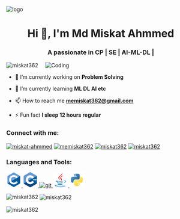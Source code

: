 ![logo](https://github.com/Miskat362/localrepo/blob/36651ea65a6805ef355e7e33937147febd38a4f2/GH.png)
<h1 align="center">Hi 👋, I'm Md Miskat Ahmmed</h1>
<h3 align="center">A passionate in CP | SE | AI-ML-DL |</h3>
<img align="right" alt="Coding" width="400" src="https://github.com/Miskat362/localrepo/blob/eab67d517dd68680d94a6c8212f365694a9479d8/Coding.gif">

<p align="left"> <img src="https://komarev.com/ghpvc/?username=miskat362&label=Profile%20views&color=0e75b6&style=flat" alt="miskat362" /> </p>

- 🔭 I’m currently working on **Problem Solving**

- 🌱 I’m currently learning **ML DL AI etc**

- 📫 How to reach me **memiskat362@gmail.com**

- ⚡ Fun fact **I sleep 12 hours regular**

<h3 align="left">Connect with me:</h3>
<p align="left">
<a href="https://linkedin.com/in/miskat-ahmmed" target="blank"><img align="center" src="https://raw.githubusercontent.com/rahuldkjain/github-profile-readme-generator/master/src/images/icons/Social/linked-in-alt.svg" alt="miskat-ahmmed" height="30" width="40" /></a>
<a href="https://fb.com/memiskat362" target="blank"><img align="center" src="https://raw.githubusercontent.com/rahuldkjain/github-profile-readme-generator/master/src/images/icons/Social/facebook.svg" alt="memiskat362" height="30" width="40" /></a>
<a href="https://codeforces.com/profile/miskat362" target="blank"><img align="center" src="https://raw.githubusercontent.com/rahuldkjain/github-profile-readme-generator/master/src/images/icons/Social/codeforces.svg" alt="miskat362" height="30" width="40" /></a>
<a href="https://www.leetcode.com/miskat362" target="blank"><img align="center" src="https://raw.githubusercontent.com/rahuldkjain/github-profile-readme-generator/master/src/images/icons/Social/leet-code.svg" alt="miskat362" height="30" width="40" /></a>
</p>

<h3 align="left">Languages and Tools:</h3>
<p align="left"> <a href="https://www.cprogramming.com/" target="_blank" rel="noreferrer"> <img src="https://raw.githubusercontent.com/devicons/devicon/master/icons/c/c-original.svg" alt="c" width="40" height="40"/> </a> <a href="https://www.w3schools.com/cpp/" target="_blank" rel="noreferrer"> <img src="https://raw.githubusercontent.com/devicons/devicon/master/icons/cplusplus/cplusplus-original.svg" alt="cplusplus" width="40" height="40"/> </a> <a href="https://git-scm.com/" target="_blank" rel="noreferrer"> <img src="https://www.vectorlogo.zone/logos/git-scm/git-scm-icon.svg" alt="git" width="40" height="40"/> </a> <a href="https://www.java.com" target="_blank" rel="noreferrer"> <img src="https://raw.githubusercontent.com/devicons/devicon/master/icons/java/java-original.svg" alt="java" width="40" height="40"/> </a> <a href="https://www.python.org" target="_blank" rel="noreferrer"> <img src="https://raw.githubusercontent.com/devicons/devicon/master/icons/python/python-original.svg" alt="python" width="40" height="40"/> </a> </p>

<p><img align="left" src="https://github-readme-stats.vercel.app/api/top-langs?username=miskat362&show_icons=true&locale=en&layout=compact" alt="miskat362" /></p>

<p>&nbsp;<img align="center" src="https://github-readme-stats.vercel.app/api?username=miskat362&show_icons=true&locale=en" alt="miskat362" /></p>

<p><img align="center" src="https://github-readme-streak-stats.herokuapp.com/?user=miskat362&" alt="miskat362" /></p>
